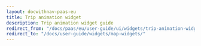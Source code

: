 ```yaml
---
layout: docwithnav-paas-eu
title: Trip animation widget
description: Trip animation widget guide
redirect_from: "/docs/paas/eu/user-guide/ui/widgets/trip-animation-widget/"
redirect_to: "/docs/user-guide/widgets/map-widgets/"
---
```

